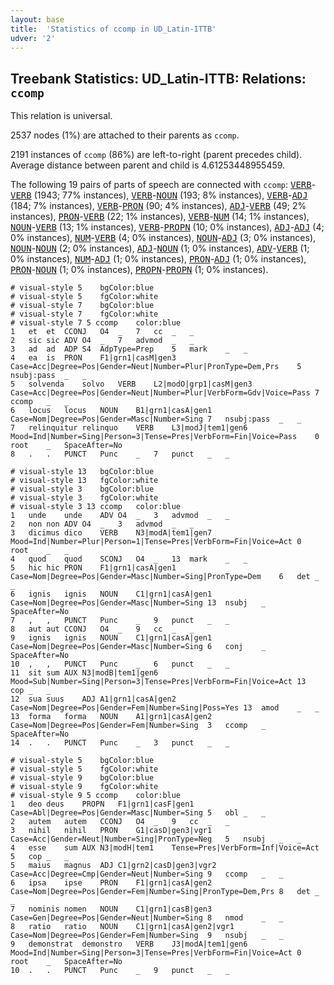 ```yaml
---
layout: base
title:  'Statistics of ccomp in UD_Latin-ITTB'
udver: '2'
---
```


## Treebank Statistics: UD_Latin-ITTB: Relations: `ccomp`

This relation is universal.

2537 nodes (1%) are attached to their parents as `ccomp`.

2191 instances of `ccomp` (86%) are left-to-right (parent precedes child).
Average distance between parent and child is 4.61253448955459.

The following 19 pairs of parts of speech are connected with `ccomp`: <tt><a href="la_ittb-pos-VERB.html">VERB</a></tt>-<tt><a href="la_ittb-pos-VERB.html">VERB</a></tt> (1943; 77% instances), <tt><a href="la_ittb-pos-VERB.html">VERB</a></tt>-<tt><a href="la_ittb-pos-NOUN.html">NOUN</a></tt> (193; 8% instances), <tt><a href="la_ittb-pos-VERB.html">VERB</a></tt>-<tt><a href="la_ittb-pos-ADJ.html">ADJ</a></tt> (184; 7% instances), <tt><a href="la_ittb-pos-VERB.html">VERB</a></tt>-<tt><a href="la_ittb-pos-PRON.html">PRON</a></tt> (90; 4% instances), <tt><a href="la_ittb-pos-ADJ.html">ADJ</a></tt>-<tt><a href="la_ittb-pos-VERB.html">VERB</a></tt> (49; 2% instances), <tt><a href="la_ittb-pos-PRON.html">PRON</a></tt>-<tt><a href="la_ittb-pos-VERB.html">VERB</a></tt> (22; 1% instances), <tt><a href="la_ittb-pos-VERB.html">VERB</a></tt>-<tt><a href="la_ittb-pos-NUM.html">NUM</a></tt> (14; 1% instances), <tt><a href="la_ittb-pos-NOUN.html">NOUN</a></tt>-<tt><a href="la_ittb-pos-VERB.html">VERB</a></tt> (13; 1% instances), <tt><a href="la_ittb-pos-VERB.html">VERB</a></tt>-<tt><a href="la_ittb-pos-PROPN.html">PROPN</a></tt> (10; 0% instances), <tt><a href="la_ittb-pos-ADJ.html">ADJ</a></tt>-<tt><a href="la_ittb-pos-ADJ.html">ADJ</a></tt> (4; 0% instances), <tt><a href="la_ittb-pos-NUM.html">NUM</a></tt>-<tt><a href="la_ittb-pos-VERB.html">VERB</a></tt> (4; 0% instances), <tt><a href="la_ittb-pos-NOUN.html">NOUN</a></tt>-<tt><a href="la_ittb-pos-ADJ.html">ADJ</a></tt> (3; 0% instances), <tt><a href="la_ittb-pos-NOUN.html">NOUN</a></tt>-<tt><a href="la_ittb-pos-NOUN.html">NOUN</a></tt> (2; 0% instances), <tt><a href="la_ittb-pos-ADJ.html">ADJ</a></tt>-<tt><a href="la_ittb-pos-NOUN.html">NOUN</a></tt> (1; 0% instances), <tt><a href="la_ittb-pos-ADV.html">ADV</a></tt>-<tt><a href="la_ittb-pos-VERB.html">VERB</a></tt> (1; 0% instances), <tt><a href="la_ittb-pos-NUM.html">NUM</a></tt>-<tt><a href="la_ittb-pos-ADJ.html">ADJ</a></tt> (1; 0% instances), <tt><a href="la_ittb-pos-PRON.html">PRON</a></tt>-<tt><a href="la_ittb-pos-ADJ.html">ADJ</a></tt> (1; 0% instances), <tt><a href="la_ittb-pos-PRON.html">PRON</a></tt>-<tt><a href="la_ittb-pos-NOUN.html">NOUN</a></tt> (1; 0% instances), <tt><a href="la_ittb-pos-PROPN.html">PROPN</a></tt>-<tt><a href="la_ittb-pos-PROPN.html">PROPN</a></tt> (1; 0% instances).


~~~ conllu
# visual-style 5	bgColor:blue
# visual-style 5	fgColor:white
# visual-style 7	bgColor:blue
# visual-style 7	fgColor:white
# visual-style 7 5 ccomp	color:blue
1	et	et	CCONJ	O4	_	7	cc	_	_
2	sic	sic	ADV	O4	_	7	advmod	_	_
3	ad	ad	ADP	S4	AdpType=Prep	5	mark	_	_
4	ea	is	PRON	F1|grn1|casM|gen3	Case=Acc|Degree=Pos|Gender=Neut|Number=Plur|PronType=Dem,Prs	5	nsubj:pass	_	_
5	solvenda	solvo	VERB	L2|modO|grp1|casM|gen3	Case=Acc|Degree=Pos|Gender=Neut|Number=Plur|VerbForm=Gdv|Voice=Pass	7	ccomp	_	_
6	locus	locus	NOUN	B1|grn1|casA|gen1	Case=Nom|Degree=Pos|Gender=Masc|Number=Sing	7	nsubj:pass	_	_
7	relinquitur	relinquo	VERB	L3|modJ|tem1|gen6	Mood=Ind|Number=Sing|Person=3|Tense=Pres|VerbForm=Fin|Voice=Pass	0	root	_	SpaceAfter=No
8	.	.	PUNCT	Punc	_	7	punct	_	_

~~~


~~~ conllu
# visual-style 13	bgColor:blue
# visual-style 13	fgColor:white
# visual-style 3	bgColor:blue
# visual-style 3	fgColor:white
# visual-style 3 13 ccomp	color:blue
1	unde	unde	ADV	O4	_	3	advmod	_	_
2	non	non	ADV	O4	_	3	advmod	_	_
3	dicimus	dico	VERB	N3|modA|tem1|gen7	Mood=Ind|Number=Plur|Person=1|Tense=Pres|VerbForm=Fin|Voice=Act	0	root	_	_
4	quod	quod	SCONJ	O4	_	13	mark	_	_
5	hic	hic	PRON	F1|grn1|casA|gen1	Case=Nom|Degree=Pos|Gender=Masc|Number=Sing|PronType=Dem	6	det	_	_
6	ignis	ignis	NOUN	C1|grn1|casA|gen1	Case=Nom|Degree=Pos|Gender=Masc|Number=Sing	13	nsubj	_	SpaceAfter=No
7	,	,	PUNCT	Punc	_	9	punct	_	_
8	aut	aut	CCONJ	O4	_	9	cc	_	_
9	ignis	ignis	NOUN	C1|grn1|casA|gen1	Case=Nom|Degree=Pos|Gender=Masc|Number=Sing	6	conj	_	SpaceAfter=No
10	,	,	PUNCT	Punc	_	6	punct	_	_
11	sit	sum	AUX	N3|modB|tem1|gen6	Mood=Sub|Number=Sing|Person=3|Tense=Pres|VerbForm=Fin|Voice=Act	13	cop	_	_
12	sua	suus	ADJ	A1|grn1|casA|gen2	Case=Nom|Degree=Pos|Gender=Fem|Number=Sing|Poss=Yes	13	amod	_	_
13	forma	forma	NOUN	A1|grn1|casA|gen2	Case=Nom|Degree=Pos|Gender=Fem|Number=Sing	3	ccomp	_	SpaceAfter=No
14	.	.	PUNCT	Punc	_	3	punct	_	_

~~~


~~~ conllu
# visual-style 5	bgColor:blue
# visual-style 5	fgColor:white
# visual-style 9	bgColor:blue
# visual-style 9	fgColor:white
# visual-style 9 5 ccomp	color:blue
1	deo	deus	PROPN	F1|grn1|casF|gen1	Case=Abl|Degree=Pos|Gender=Masc|Number=Sing	5	obl	_	_
2	autem	autem	CCONJ	O4	_	9	cc	_	_
3	nihil	nihil	PRON	G1|casD|gen3|vgr1	Case=Acc|Gender=Neut|Number=Sing|PronType=Neg	5	nsubj	_	_
4	esse	sum	AUX	N3|modH|tem1	Tense=Pres|VerbForm=Inf|Voice=Act	5	cop	_	_
5	maius	magnus	ADJ	C1|grn2|casD|gen3|vgr2	Case=Acc|Degree=Cmp|Gender=Neut|Number=Sing	9	ccomp	_	_
6	ipsa	ipse	PRON	F1|grn1|casA|gen2	Case=Nom|Degree=Pos|Gender=Fem|Number=Sing|PronType=Dem,Prs	8	det	_	_
7	nominis	nomen	NOUN	C1|grn1|casB|gen3	Case=Gen|Degree=Pos|Gender=Neut|Number=Sing	8	nmod	_	_
8	ratio	ratio	NOUN	C1|grn1|casA|gen2|vgr1	Case=Nom|Degree=Pos|Gender=Fem|Number=Sing	9	nsubj	_	_
9	demonstrat	demonstro	VERB	J3|modA|tem1|gen6	Mood=Ind|Number=Sing|Person=3|Tense=Pres|VerbForm=Fin|Voice=Act	0	root	_	SpaceAfter=No
10	.	.	PUNCT	Punc	_	9	punct	_	_

~~~


